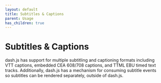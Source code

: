```yaml
---
layout: default
title: Subtitles & Captions
parent: Usage
has_children: true
---
```


# Subtitles & Captions

dash.js has support for multiple subtitling and captioning formats including VTT captions, embedded CEA 608/708 captions, and TTML EBU timed text tracks.
Additionally, dash.js has a mechanism for consuming subtitle events so subtitles can be rendered separately, outside of dash.js.
